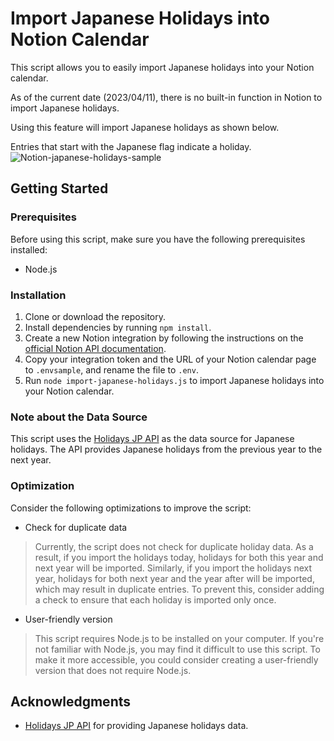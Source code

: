 # Import Japanese Holidays into Notion Calendar

This script allows you to easily import Japanese holidays into your Notion calendar. 

As of the current date (2023/04/11), there is no built-in function in Notion to import Japanese holidays.

Using this feature will import Japanese holidays as shown below. 

Entries that start with the Japanese flag indicate a holiday.
![Notion-japanese-holidays-sample](https://user-images.githubusercontent.com/95740190/230990301-6eb042b0-c8e4-43dd-a910-265e0b17b084.png)

## Getting Started

### Prerequisites

Before using this script, make sure you have the following prerequisites installed:

- Node.js

### Installation

1. Clone or download the repository.
2. Install dependencies by running `npm install`.
3. Create a new Notion integration by following the instructions on the [official Notion API documentation](https://developers.notion.com/docs/getting-started#step-2-share-a-database-with-your-integration).
4. Copy your integration token and the URL of your Notion calendar page to `.envsample`, and rename the file to `.env`.
5. Run `node import-japanese-holidays.js` to import Japanese holidays into your Notion calendar.

### Note about the Data Source

This script uses the [Holidays JP API](https://holidays-jp.github.io/) as the data source for Japanese holidays. 
The API provides Japanese holidays from the previous year to the next year. 

### Optimization

Consider the following optimizations to improve the script:

- Check for duplicate data

>Currently, the script does not check for duplicate holiday data. 
As a result, if you import the holidays today, holidays for both this year and next year will be imported. 
Similarly, if you import the holidays next year, holidays for both next year and the year after will be imported, which may result in duplicate entries. 
To prevent this, consider adding a check to ensure that each holiday is imported only once.
- User-friendly version
>This script requires Node.js to be installed on your computer. 
If you're not familiar with Node.js, you may find it difficult to use this script. 
To make it more accessible, you could consider creating a user-friendly version that does not require Node.js.

## Acknowledgments

- [Holidays JP API](https://holidays-jp.github.io/) for providing Japanese holidays data.
